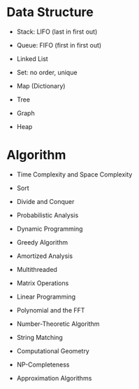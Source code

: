 # Data Structure

-   Stack: LIFO (last in first out)

-   Queue: FIFO (first in first out)

-   Linked List

-   Set: no order, unique

-   Map (Dictionary)

-   Tree

-   Graph

-   Heap

# Algorithm

-   Time Complexity and Space Complexity

-   Sort

-   Divide and Conquer

-   Probabilistic Analysis

-   Dynamic Programming

-   Greedy Algorithm

-   Amortized Analysis

-   Multithreaded

-   Matrix Operations

-   Linear Programming

-   Polynomial and the FFT

-   Number-Theoretic Algorithm

-   String Matching

-   Computational Geometry

-   NP-Completeness

-   Approximation Algorithms
